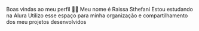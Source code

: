 Boas vindas ao meu perfil 💙💙
Meu nome é Raissa Sthefani
Estou estudando na Alura
Utilizo esse espaço para minha organização e compartilhamento dos meu projetos desenvolvidos
